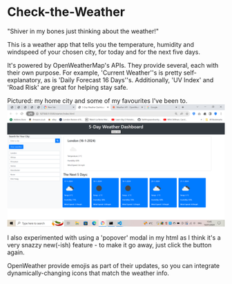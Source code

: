 # Check-the-Weather

"Shiver in my bones just thinking about the weather!"

This is a weather app that tells you the temperature, humidity and windspeed of your chosen city, for today and for the next five days.

It's powered by OpenWeatherMap's APIs. They provide several, each with their own purpose. For example, 'Current Weather''s is pretty self-explanatory, as is 'Daily Forecast 16 Days''s. Additionally, 'UV Index' and 'Road Risk' are great for helping stay safe.

Pictured: my home city and some of my favourites I've been to.
![Screenshot of working app](image.png)

I also experimented with using a 'popover' modal in my html as I think it's a very snazzy new(-ish) feature - to make it go away, just click the button again.

OpenWeather provide emojis as part of their updates, so you can integrate dynamically-changing icons that match the weather info.


